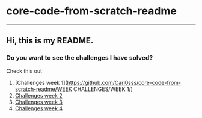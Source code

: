 # core-code-from-scratch-readme
---
## Hi, this is my README.
### Do you want to see the challenges I have solved?
Check this out
1. [Challenges week 1](https://github.com/Carl0sss/core-code-from-scratch-readme/WEEK CHALLENGES/WEEK 1/)
2. [Challenges week 2](https://www.example.com)
3. [Challenges week 3](https://www.example.com)
4. [Challenges week 4](https://www.example.com)
